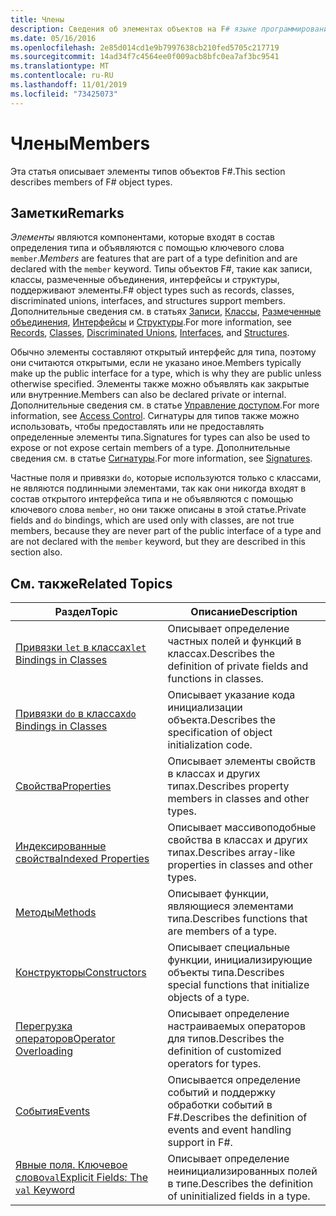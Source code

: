 ```yaml
---
title: Члены
description: Сведения об элементах объектов на F# языке программирования.
ms.date: 05/16/2016
ms.openlocfilehash: 2e85d014cd1e9b7997638cb210fed5705c217719
ms.sourcegitcommit: 14ad34f7c4564ee0f009acb8bfc0ea7af3bc9541
ms.translationtype: MT
ms.contentlocale: ru-RU
ms.lasthandoff: 11/01/2019
ms.locfileid: "73425073"
---
```

# <a name="members"></a><span data-ttu-id="61cdb-103">Члены</span><span class="sxs-lookup"><span data-stu-id="61cdb-103">Members</span></span>

<span data-ttu-id="61cdb-104">Эта статья описывает элементы типов объектов F#.</span><span class="sxs-lookup"><span data-stu-id="61cdb-104">This section describes members of F# object types.</span></span>

## <a name="remarks"></a><span data-ttu-id="61cdb-105">Заметки</span><span class="sxs-lookup"><span data-stu-id="61cdb-105">Remarks</span></span>

<span data-ttu-id="61cdb-106">*Элементы* являются компонентами, которые входят в состав определения типа и объявляются с помощью ключевого слова `member`.</span><span class="sxs-lookup"><span data-stu-id="61cdb-106">*Members* are features that are part of a type definition and are declared with the `member` keyword.</span></span> <span data-ttu-id="61cdb-107">Типы объектов F#, такие как записи, классы, размеченные объединения, интерфейсы и структуры, поддерживают элементы.</span><span class="sxs-lookup"><span data-stu-id="61cdb-107">F# object types such as records, classes, discriminated unions, interfaces, and structures support members.</span></span> <span data-ttu-id="61cdb-108">Дополнительные сведения см. в статьях [Записи](../records.md), [Классы](../classes.md), [Размеченные объединения](../discriminated-Unions.md), [Интерфейсы](../interfaces.md) и [Структуры](../structures.md).</span><span class="sxs-lookup"><span data-stu-id="61cdb-108">For more information, see [Records](../records.md), [Classes](../classes.md), [Discriminated Unions](../discriminated-Unions.md), [Interfaces](../interfaces.md), and [Structures](../structures.md).</span></span>

<span data-ttu-id="61cdb-109">Обычно элементы составляют открытый интерфейс для типа, поэтому они считаются открытыми, если не указано иное.</span><span class="sxs-lookup"><span data-stu-id="61cdb-109">Members typically make up the public interface for a type, which is why they are public unless otherwise specified.</span></span> <span data-ttu-id="61cdb-110">Элементы также можно объявлять как закрытые или внутренние.</span><span class="sxs-lookup"><span data-stu-id="61cdb-110">Members can also be declared private or internal.</span></span> <span data-ttu-id="61cdb-111">Дополнительные сведения см. в статье [Управление доступом](../access-Control.md).</span><span class="sxs-lookup"><span data-stu-id="61cdb-111">For more information, see [Access Control](../access-Control.md).</span></span> <span data-ttu-id="61cdb-112">Сигнатуры для типов также можно использовать, чтобы предоставлять или не предоставлять определенные элементы типа.</span><span class="sxs-lookup"><span data-stu-id="61cdb-112">Signatures for types can also be used to expose or not expose certain members of a type.</span></span> <span data-ttu-id="61cdb-113">Дополнительные сведения см. в статье [Сигнатуры](../signature-files.md).</span><span class="sxs-lookup"><span data-stu-id="61cdb-113">For more information, see [Signatures](../signature-files.md).</span></span>

<span data-ttu-id="61cdb-114">Частные поля и привязки `do`, которые используются только с классами, не являются подлинными элементами, так как они никогда входят в состав открытого интерфейса типа и не объявляются с помощью ключевого слова `member`, но они также описаны в этой статье.</span><span class="sxs-lookup"><span data-stu-id="61cdb-114">Private fields and `do` bindings, which are used only with classes, are not true members, because they are never part of the public interface of a type and are not declared with the `member` keyword, but they are described in this section also.</span></span>

## <a name="related-topics"></a><span data-ttu-id="61cdb-115">См. также</span><span class="sxs-lookup"><span data-stu-id="61cdb-115">Related Topics</span></span>

|<span data-ttu-id="61cdb-116">Раздел</span><span class="sxs-lookup"><span data-stu-id="61cdb-116">Topic</span></span>|<span data-ttu-id="61cdb-117">Описание</span><span class="sxs-lookup"><span data-stu-id="61cdb-117">Description</span></span>|
|-----|-----------|
|[<span data-ttu-id="61cdb-118">Привязки `let` в классах</span><span class="sxs-lookup"><span data-stu-id="61cdb-118">`let` Bindings in Classes</span></span>](let-bindings-in-classes.md)|<span data-ttu-id="61cdb-119">Описывает определение частных полей и функций в классах.</span><span class="sxs-lookup"><span data-stu-id="61cdb-119">Describes the definition of private fields and functions in classes.</span></span>|
|[<span data-ttu-id="61cdb-120">Привязки `do` в классах</span><span class="sxs-lookup"><span data-stu-id="61cdb-120">`do` Bindings in Classes</span></span>](do-bindings-in-classes.md)|<span data-ttu-id="61cdb-121">Описывает указание кода инициализации объекта.</span><span class="sxs-lookup"><span data-stu-id="61cdb-121">Describes the specification of object initialization code.</span></span>|
|[<span data-ttu-id="61cdb-122">Свойства</span><span class="sxs-lookup"><span data-stu-id="61cdb-122">Properties</span></span>](properties.md)|<span data-ttu-id="61cdb-123">Описывает элементы свойств в классах и других типах.</span><span class="sxs-lookup"><span data-stu-id="61cdb-123">Describes property members in classes and other types.</span></span>|
|[<span data-ttu-id="61cdb-124">Индексированные свойства</span><span class="sxs-lookup"><span data-stu-id="61cdb-124">Indexed Properties</span></span>](indexed-properties.md)|<span data-ttu-id="61cdb-125">Описывает массивоподобные свойства в классах и других типах.</span><span class="sxs-lookup"><span data-stu-id="61cdb-125">Describes array-like properties in classes and other types.</span></span>|
|[<span data-ttu-id="61cdb-126">Методы</span><span class="sxs-lookup"><span data-stu-id="61cdb-126">Methods</span></span>](methods.md)|<span data-ttu-id="61cdb-127">Описывает функции, являющиеся элементами типа.</span><span class="sxs-lookup"><span data-stu-id="61cdb-127">Describes functions that are members of a type.</span></span>|
|[<span data-ttu-id="61cdb-128">Конструкторы</span><span class="sxs-lookup"><span data-stu-id="61cdb-128">Constructors</span></span>](constructors.md)|<span data-ttu-id="61cdb-129">Описывает специальные функции, инициализирующие объекты типа.</span><span class="sxs-lookup"><span data-stu-id="61cdb-129">Describes special functions that initialize objects of a type.</span></span>|
|[<span data-ttu-id="61cdb-130">Перегрузка операторов</span><span class="sxs-lookup"><span data-stu-id="61cdb-130">Operator Overloading</span></span>](../operator-overloading.md)|<span data-ttu-id="61cdb-131">Описывает определение настраиваемых операторов для типов.</span><span class="sxs-lookup"><span data-stu-id="61cdb-131">Describes the definition of customized operators for types.</span></span>|
|[<span data-ttu-id="61cdb-132">События</span><span class="sxs-lookup"><span data-stu-id="61cdb-132">Events</span></span>](events.md)|<span data-ttu-id="61cdb-133">Описывается определение событий и поддержку обработки событий в F#.</span><span class="sxs-lookup"><span data-stu-id="61cdb-133">Describes the definition of events and event handling support in F#.</span></span>|
|[<span data-ttu-id="61cdb-134">Явные поля. Ключевое слово`val`</span><span class="sxs-lookup"><span data-stu-id="61cdb-134">Explicit Fields: The `val` Keyword</span></span>](explicit-fields-the-val-keyword.md)|<span data-ttu-id="61cdb-135">Описывает определение неинициализированных полей в типе.</span><span class="sxs-lookup"><span data-stu-id="61cdb-135">Describes the definition of uninitialized fields in a type.</span></span>|
